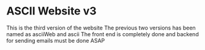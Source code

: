 # ASCII Website v3

This is the third version of the website
The previous two versions has been named as asciiWeb and ascii
The front end is completely done and backend for sending emails must be done ASAP
